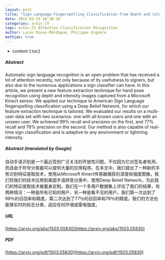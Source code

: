 ```yaml
---
layout: post
title: "Sign Language Fingerspelling Classification from Depth and Color Images using a Deep Belief Network"
date: 2015-03-19 16:30:10
categories: arXiv_CV
tags: arXiv_CV Attention Classification Recognition
author: Lucas Rioux-Maldague, Philippe Giguère
mathjax: true
---
```


* content
{:toc}

##### Abstract
Automatic sign language recognition is an open problem that has received a lot of attention recently, not only because of its usefulness to signers, but also due to the numerous applications a sign classifier can have. In this article, we present a new feature extraction technique for hand pose recognition using depth and intensity images captured from a Microsoft Kinect sensor. We applied our technique to American Sign Language fingerspelling classification using a Deep Belief Network, for which our feature extraction technique is tailored. We evaluated our results on a multi-user data set with two scenarios: one with all known users and one with an unseen user. We achieved 99% recall and precision on the first, and 77% recall and 79% precision on the second. Our method is also capable of real-time sign classification and is adaptive to any environment or lightning intensity.

##### Abstract (translated by Google)
自动手语识别是一个最近受到广泛关注的开放性问题，不仅因为它对签名者有用，而且由于符号分类器可以提供大量的应用程序。在本文中，我们提出了一种新的手势识别特征提取技术，使用从Microsoft Kinect传感器捕获的深度和强度图像。我们将我们的技术应用到美国手语拼音分类中，使用Deep Belief Network，为此我们的特征提取技术被量身定制。我们在一个多用户数据集上评估了我们的结果，有两种情况：一种是所有已知的用户，另一种是看不见的用户。我们第一次达到了99％的召回率和精度，第二次达到了77％的召回率和79％的精度。我们的方法也能够实时的标志分类，适应任何环境或雷电强度。

##### URL
[https://arxiv.org/abs/1503.05830](https://arxiv.org/abs/1503.05830)

##### PDF
[https://arxiv.org/pdf/1503.05830](https://arxiv.org/pdf/1503.05830)

